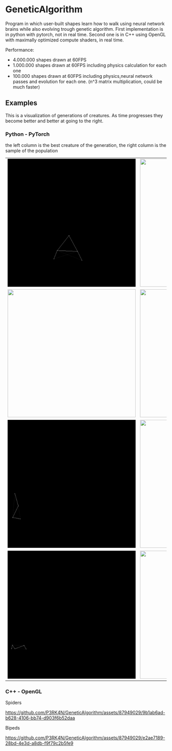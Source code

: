 # GeneticAlgorithm

Program in which user-built shapes learn how to walk using neural network brains while also evolving trough genetic algorithm.
First implementation is in python with pytorch, not in real time. 
Second one is in C++ using OpenGL with maximally optimized compute shaders, in real time.

Performance: 
  - 4.000.000 shapes drawn at 60FPS
  - 1.000.000 shapes drawn at 60FPS including physics calculation for each one
  - 100.000   shapes drawn at 60FPS including physics,neural network passes and evolution for each one. (n^3 matrix multiplication, could be much faster)

## Examples
This is a visualization of generations of creatures.
As time progresses they become better and better at going
to the right.

### Python - PyTorch

the left column is the best creature of the generation,
the right column is the sample of the population
<table>
  <tr>
    <td>
        <img src="src/python_impl/small_walker/best_one.gif" width="400" height="400">
    </td>
    <td>
        <img src="src/python_impl/small_walker/population.gif" width="400" height="400">
    </td>
  </tr>
  <tr>
    <td>
        <img src="src/python_impl/biped/best_one.gif" width="400" height="400">
    </td>
    <td>
        <img src="src/python_impl/biped/population.gif" width="400" height="400">
    </td>
  </tr>
  <tr>
    <td>
        <img src="src/python_impl/leg/best_one.gif" width="400" height="400">
    </td>
    <td>
        <img src="src/python_impl/leg/population.gif" width="400" height="400">
    </td>
  </tr>
  <tr>
    <td>
        <img src="src/python_impl/worm/best_one.gif" width="400" height="400">
    </td>
    <td>
        <img src="src/python_impl/worm/population.gif" width="400" height="400">
    </td>
  </tr>
</table>

### C++ - OpenGL

Spiders

https://github.com/P3RK4N/GeneticAlgorithm/assets/87949029/9b1ab6ad-b628-4106-bb74-d903f6b52daa

Bipeds

https://github.com/P3RK4N/GeneticAlgorithm/assets/87949029/e2ae7189-28bd-4e3d-a8db-f9f79c2b5fe9


